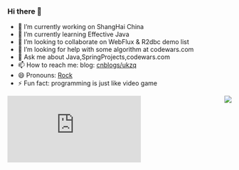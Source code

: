 ### Hi there 👋

- 🔭 I’m currently working on ShangHai China
- 🌱 I’m currently learning Effective Java
- 👯 I’m looking to collaborate on WebFlux & R2dbc demo list
- 🤔 I’m looking for help with some algorithm at codewars.com
- 💬 Ask me about Java,SpringProjects,codewars.com
- 📫 How to reach me: blog: [cnblogs/ukzq](https://msg.cnblogs.com/send/%E5%90%9B%E5%90%9B%E7%9A%84%E5%96%B5%E7%88%B8)
- 😄 Pronouns: [Rock](https://moocstudent.github.io/tools.html)
- ⚡ Fun fact: programming is just like video game
<embed src="https://www.codewars.com/users/g04-ukyo/badges/large" type="image/svg+xml" />

<img align="right" src="https://github-readme-stats.vercel.app/api?username=moocstudent&show_icons=true&theme=gruvbox" />
